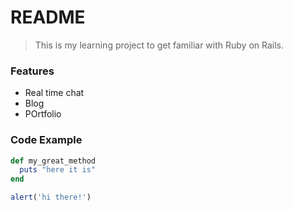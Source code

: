 # README

> This is my learning project to get familiar with Ruby on Rails.

### Features

- Real time chat
- Blog
- POrtfolio


### Code Example
```ruby
def my_great_method
  puts "here it is"
end
```

```javascript
alert('hi there!')
```

